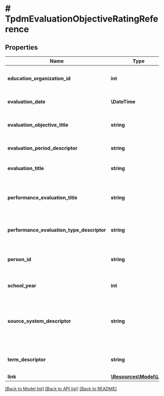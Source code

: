 # # TpdmEvaluationObjectiveRatingReference

## Properties

Name | Type | Description | Notes
------------ | ------------- | ------------- | -------------
**education_organization_id** | **int** | The identifier assigned to an education organization. |
**evaluation_date** | **\DateTime** | The date for the person&#39;s evaluation. |
**evaluation_objective_title** | **string** | The name or title of the evaluation Objective. |
**evaluation_period_descriptor** | **string** | The period for the evaluation. |
**evaluation_title** | **string** | The name or title of the evaluation. |
**performance_evaluation_title** | **string** | An assigned unique identifier for the performance evaluation. |
**performance_evaluation_type_descriptor** | **string** | The type of performance evaluation conducted. |
**person_id** | **string** | A unique alphanumeric code assigned to a person. |
**school_year** | **int** | The identifier for the school year. |
**source_system_descriptor** | **string** | This descriptor defines the originating record source system for the person. |
**term_descriptor** | **string** | The term for the session during the school year. |
**link** | [**\Resources\Model\Link**](Link.md) |  | [optional]

[[Back to Model list]](../../README.md#models) [[Back to API list]](../../README.md#endpoints) [[Back to README]](../../README.md)
